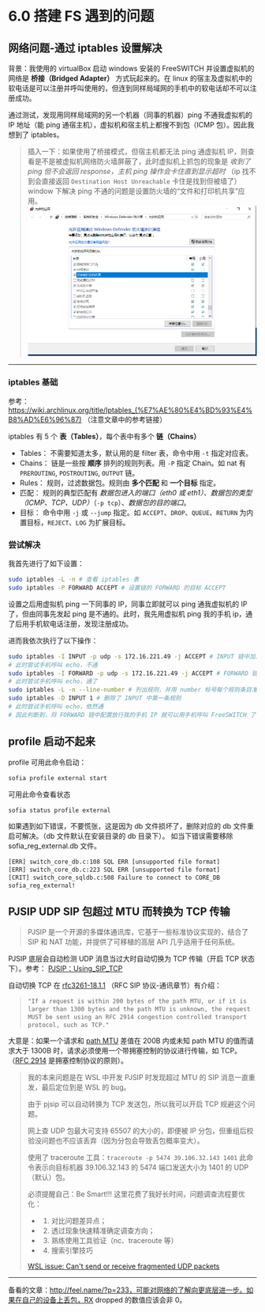 # 6.0 搭建 FS 遇到的问题

## 网络问题-通过 iptables 设置解决

背景：我使用的 virtualBox 启动 windows 安装的 FreeSWITCH 并设置虚拟机的网络是 **桥接（Bridged Adapter）** 方式玩起来的。在 linux 的宿主及虚拟机中的软电话是可以注册并呼叫使用的，但连到同样局域网的手机中的软电话却不可以注册成功。

通过测试，发现用同样局域网的另一个机器（同事的机器）ping 不通我虚拟机的 IP 地址（能 ping 通宿主机），虚拟机和宿主机上都搜不到包（ICMP 包）。因此我想到了 iptables。

> 插入一下：如果使用了桥接模式，但宿主机都无法 ping 通虚拟机 IP，则查看是不是被虚拟机网络防火墙屏蔽了，此时虚拟机上抓包的现象是 *收到了 ping 但不会返回 response，主机 ping 操作会卡住直到显示超时* （ip 找不到会直接返回 `Destination Host Unreachable` 卡住是找到但被墙了）
> window 下解决 ping 不通的问题是设置防火墙的“文件和打印机共享”应用。
> ![](assets/windows_defender_firewall.png)

---

### iptables 基础

参考： https://wiki.archlinux.org/title/Iptables_(%E7%AE%80%E4%BD%93%E4%B8%AD%E6%96%87) （注意文章中的参考链接）

iptables 有 5 个 **表（Tables）**，每个表中有多个 **链（Chains）**

- Tables： 不需要知道太多，默认用的是 filter 表，命令中用 `-t` 指定对应表。
- Chains： 链是一些按 **顺序** 排列的规则列表。用 `-P` 指定 Chain。如 nat 有 `PREROUTING`, `POSTROUTING`, `OUTPUT` 链。
- Rules： 规则，过滤数据包。规则由 **多个匹配** 和 **一个目标** 指定。
- 匹配： 规则的典型匹配有 *数据包进入的端口（eth0 或 eth1）*、*数据包的类型（ICMP、TCP、UDP）*（`-p tcp`）、*数据包的目的端口*。
- 目标： 命令中用 `-j` 或 `--jump` 指定。如 `ACCEPT`、`DROP`、`QUEUE`、`RETURN` 为内置目标，`REJECT`、`LOG` 为扩展目标。

### 尝试解决

我首先进行了如下设置：

```sh
sudo iptables -L -n # 查看 iptables 表
sudo iptables -P FORWARD ACCEPT # 设置链的 FORWARD 的目标 ACCEPT
```

设置之后用虚拟机 ping 一下同事的 IP，同事立即就可以 ping 通我虚拟机的 IP 了，但由同事先发起 ping 是不通的。此时，我先用虚拟机 ping 我的手机 ip，通了后用手机软电话注册，发现注册成功。

进而我依次执行了以下操作：

```sh
sudo iptables -I INPUT -p udp -s 172.16.221.49 -j ACCEPT # INPUT 链中加入规则，放行 源IP xxx.49
# 此时尝试手机呼叫 echo，不通
sudo iptables -I FORWARD -p udp -s 172.16.221.49 -j ACCEPT # FORWARD 链中加入规则
# 此时尝试手机呼叫 echo，通了
sudo iptables -L -n --line-number # 列出规则，并用 number 标号每个规则条目准备删除
sudo iptables -D INPUT 1 # 删除了 INPUT 中第一条规则
# 此时尝试手机呼叫 echo，依然通
# 因此判断到，将 FORWARD 链中配置放行我的手机 IP 就可以用手机呼叫 FreeSWITCH 了
```

## profile 启动不起来

profile 可用此命令启动：

```sh
sofia profile external start
```

可用此命令查看状态

```
sofia status profile external
```

如果遇到如下错误，不要慌张，这是因为 db 文件损坏了，删除对应的 db 文件重启可解决。（db 文件默认在安装目录的 db 目录下）。
如当下错误需要移除 sofia_reg_external.db 文件。

```log
[ERR] switch_core_db.c:108 SQL ERR [unsupported file format]
[ERR] switch_core_db.c:223 SQL ERR [unsupported file format]
[CRIT] switch_core_sqldb.c:508 Failure to connect to CORE_DB sofia_reg_external!
```

## PJSIP UDP SIP 包超过 MTU 而转换为 TCP 传输

> PJSIP 是一个开源的多媒体通讯库，它基于一些标准协议实现的，结合了 SIP 和 NAT 功能，并提供了可移植的高层 API 几乎适用于任何系统。

PJSIP 底层会自动检测 UDP 消息当过大时自动切换为 TCP 传输（开启 TCP 状态下）。参考：
[PJSIP：Using_SIP_TCP](https://trac.pjsip.org/repos/wiki/Using_SIP_TCP#switch)

自动切换 TCP 在 [rfc3261-18.1.1](https://www.rfc-editor.org/rfc/rfc3261#section-18.1.1) （RFC SIP 协议-通讯章节）有介绍：

> ```
>"If a request is within 200 bytes of the path MTU, or if it is larger than 1300 bytes and the path MTU is unknown, the request MUST be sent using an RFC 2914 congestion controlled transport protocol, such as TCP."
> ```

大意是：如果一个请求和 [path MTU](https://baike.baidu.com/item/PMTU/1963207) 差值在 200B 内或未知 path MTU 的值而请求大于 1300B 时，请求必须使用一个带拥塞控制的协议进行传输，如 TCP。（[RFC 2914](https://rfc2cn.com/rfc2914.html) 是拥塞控制协议的原则）。

> 我的本来问题是在 WSL 中开发 PJSIP 时发现超过 MTU 的 SIP 消息一直重发，最后定位到是 WSL 的 bug。
>
> 由于 pjsip 可以自动转换为 TCP 发送包，所以我可以开启 TCP 规避这个问题。
>
> 网上查 UDP 包最大可支持 65507 的大小的，即便被 IP 分包，但重组后校验没问题也不应该丢弃（因为分包会导致丢包概率变大）。
>
> 使用了 traceroute 工具：`traceroute -p 5474 39.106.32.143 1401` 此命令表示向目标机器 39.106.32.143 的 5474 端口发送大小为 1401 的 UDP（默认）包。
>
> 必须提醒自己：Be Smart!!! 这里花费了我好长时间，问题调查流程要优化：
> - 1. 对比问题差异点；
> - 2. 透过现象快速精准确定调查方向；
> - 3. 熟练使用工具验证（nc、traceroute 等）
> - 4. 搜索引擎技巧
>
> [WSL issue: Can't send or receive fragmented UDP packets](https://github.com/microsoft/WSL/issues/6082)

---

备看的文章：http://feel.name/?p=233，可能对网络的了解向更底层进一步。如果在自己的设备上丢包，RX dropped 的数值应该会非 0。
